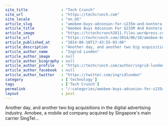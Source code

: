 ```yaml
---
site_title               : "Tech Crunch"
site_url                 : "https://techcrunch.com"
site_locale              : "en_US"
article_slug             : "amobee-buys-adconion-for-s235m-and-kontera-for-s150m-in-consolidation-play"
article_title            : "Amobee Buys Adconion For $235M And Kontera For $150M In Consolidation Play"
article_image            : "https://tctechcrunch2011.files.wordpress.com/2014/06/79426690_013928a70f_o.jpg?w=764&h=400&crop=1"
article_url              : "https://techcrunch.com/2014/06/10/amobee-buys-adconion-for-235m-and-kontera-for-150m-in-consolidation-play/"
article_published_at     : "2014-06-10T17:43:55-03:00"
article_description      : "Another day, and another two big acquisitions in the digital advertising industry. Amobee, a mobile ad company acquired by Singapore's main carrier SingTel..."
article_author_name      : "Ingrid Lunden"
article_author_image     : null
article_author_biography : null
article_author_profile   : "https://techcrunch.com/author/ingrid-lunden/"
article_author_facebook  : null
article_author_twitter   : "https://twitter.com/ingridlunden"
category                 : ['technology']
tags                     : ['Tech Crunch']
permalink                : "/:categories/amobee-buys-adconion-for-s235m-and-kontera-for-s150m-in-consolidation-play/"
layout                   : post
---
```


Another day, and another two big acquisitions in the digital advertising industry. Amobee, a mobile ad company acquired by Singapore's main carrier SingTel...
